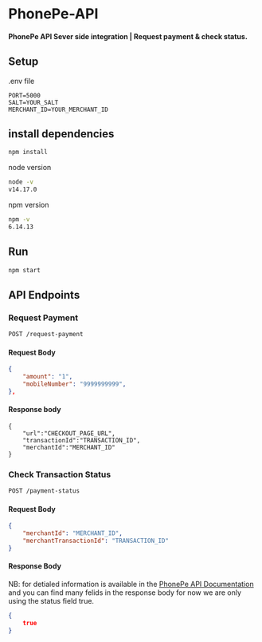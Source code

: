 # PhonePe-API
#### PhonePe API Sever side integration | Request payment & check status.


## Setup
<!-- tell to create an .env file with followining data : -->
.env file
```.env
PORT=5000
SALT=YOUR_SALT
MERCHANT_ID=YOUR_MERCHANT_ID
```


## install dependencies
```bash
npm install
```

node version
```bash
node -v
v14.17.0
```

npm version
```bash
npm -v
6.14.13
```

## Run
```bash
npm start
```

## API Endpoints

### Request Payment
```bash
POST /request-payment
```
#### Request Body
```json
{
    "amount": "1",
    "mobileNumber": "9999999999",
},
```

#### Response body
```
{
    "url":"CHECKOUT_PAGE_URL",
    "transactionId":"TRANSACTION_ID",
    "merchantId":"MERCHANT_ID"
}
```


### Check Transaction Status
```bash
POST /payment-status
```

#### Request Body
```json
{
    "merchantId": "MERCHANT_ID",
    "merchantTransactionId": "TRANSACTION_ID"
}
```

#### Response Body
NB: for detialed information is available in the [PhonePe API Documentation](https://developer.phonepe.com/docs/phonepe-api/phonepe-api-references/phonepe-api-references-for-merchants#check-transaction-status) and you can find many felids in the response body for now we are only using the status field true.
```json
{
    true
}
```